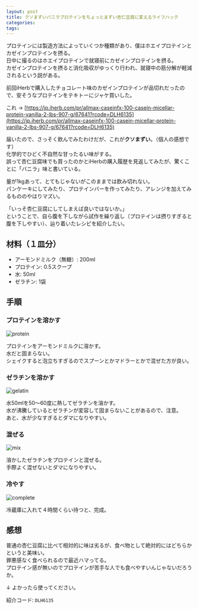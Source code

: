 ```yaml
---
layout: post
title: クソまずいバニラプロテインをちょっとまずい杏仁豆腐に変えるライフハック
categories:
tags:
---
```


プロテインには製造方法によっていくつか種類があり、僕はホエイプロテインとカゼインプロテインを摂る。  
日中に撮るのはホエイプロテインで就寝前にカゼインプロテインを摂る。  
カゼインプロテインを摂ると消化吸収がゆっくり行われ、就寝中の筋分解が軽減されるという説がある。

前回iHerbで購入したチョコレート味のカゼインプロテインが品切れだったので、安そうなプロテインをテキトーにジャケ買いした。

これ &rarr; [https://jp.iherb.com/pr/allmax-caseinfx-100-casein-micellar-protein-vanilla-2-lbs-907-g/67641?rcode=DLH6135](https://jp.iherb.com/pr/allmax-caseinfx-100-casein-micellar-protein-vanilla-2-lbs-907-g/67641?rcode=DLH6135)

届いたので、さっそく飲んでみたわけだが、これが**クソまずい**。（個人の感想です）  
化学的でひどく不自然な甘ったるい味がする。  
誤って杏仁豆腐味でも買ったのかとiHerbの購入履歴を見返してみたが、驚くことに「バニラ」味と書いている。

量が1kgあって、とてもじゃないがこのままでは飲み切れない。  
パンケーキにしてみたり、プロテインバーを作ってみたり、アレンジを加えてみるもののやはりマズい。

「いっそ杏仁豆腐にしてしまえば良いではないか。」  
ということで、自ら腹を下しながら試作を繰り返し（プロテインは摂りすぎると腹を下しやすい）、辿り着いたレシピを紹介したい。

## 材料（１皿分）

- アーモンドミルク（無糖）: 200ml
- プロテイン: 0.5スクープ
- 水: 50ml
- ゼラチン: 1袋

## 手順

### プロテインを溶かす

![protein](https://rikson.imgix.net/CFA443BD-2960-4987-9CD1-1F96DA49ECCF.jpg)

プロテインをアーモンドミルクに溶かす。  
水だと固まらない。  
シェイクすると泡立ちすぎるのでスプーンとかマドラーとかで混ぜた方が良い。  

### ゼラチンを溶かす

![gelatin](https://rikson.imgix.net/IMG_3120.jpg)

水50mlを50〜60度に熱してゼラチンを溶かす。  
水が沸騰しているとゼラチンが変容して固まらないことがあるので、注意。  
あと、水が少なすぎるとダマになりやすい。

### 混ぜる

![mix](https://rikson.imgix.net/IMG_3121.jpg)

溶かしたゼラチンをプロテインと混ぜる。  
手際よく混ぜないとダマになりやすい。

### 冷やす

![complete](https://rikson.imgix.net/IMG_3123.jpg)

冷蔵庫に入れて４時間くらい待つと、完成。

## 感想

普通の杏仁豆腐に比べて相対的に味は劣るが、食べ物として絶対的にはどちらかというと美味い。  
罪悪感なく食べられるので最近ハマってる。  
プロテイン感が無いのでプロテインが苦手な人でも食べやすいんじゃないだろうか。

&darr; よかったら使ってください。

紹介コード: `DLH6135`
